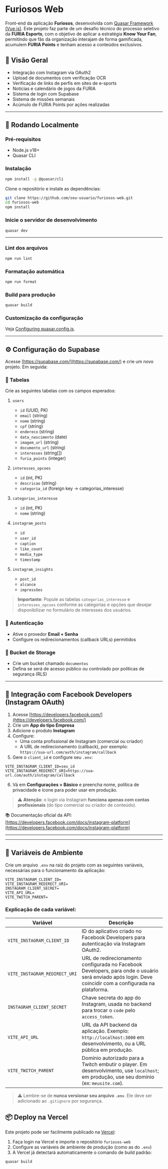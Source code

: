 # Furiosos Web

Front-end da aplicação **Furiosos**, desenvolvida com [Quasar Framework (Vue.js)](https://quasar.dev/). Este projeto faz parte de um desafio técnico do processo seletivo da **FURIA Esports**, com o objetivo de aplicar a estratégia **Know Your Fan**, permitindo que fãs da organização interajam de forma gamificada, acumulem **FURIA Points** e tenham acesso a conteúdos exclusivos.

## 📸 Visão Geral

- Integração com Instagram via OAuth2
- Upload de documentos com verificação OCR
- Verificação de links de perfis em sites de e-sports
- Notícias e calendário de jogos da FURIA
- Sistema de login com Supabase
- Sistema de missões semanais
- Acúmulo de FURIA Points por ações realizadas

---

## 🚀 Rodando Localmente

### Pré-requisitos

- Node.js v18+
- Quasar CLI

### Instalação

```bash
npm install -g @quasar/cli
```

Clone o repositório e instale as dependências:

```bash
git clone https://github.com/seu-usuario/furiosos-web.git
cd furiosos-web
npm install
```

### Inicie o servidor de desenvolvimento

```bash
quasar dev
```

---

### Lint dos arquivos

```bash
npm run lint
```

### Formatação automática

```bash
npm run format
```

### Build para produção

```bash
quasar build
```

### Customização da configuração

Veja [Configuring quasar.config.js](https://v2.quasar.dev/quasar-cli-vite/quasar-config-js).

---

## ⚙️ Configuração do Supabase

Acesse [https://supabase.com/](https://supabase.com/) e crie um novo projeto. Em seguida:

### 🔸 Tabelas

Crie as seguintes tabelas com os campos esperados:

1. `users`
   - `id` (UUID, PK)
   - `email` (string)
   - `nome` (string)
   - `cpf` (string)
   - `endereco` (string)
   - `data_nascimento` (date)
   - `imagem_url` (string)
   - `documento_url` (string)
   - `interesses` (string[])
   - `furia_points` (integer)

2. `interesses_opcoes`
   - `id` (int, PK)
   - `descricao` (string)
   - `categoria_id` (foreign key → categorias_interesse)

3. `categorias_interesse`
   - `id` (int, PK)
   - `nome` (string)

4. `instagram_posts`
   - `id`
   - `user_id`
   - `caption`
   - `like_count`
   - `media_type`
   - `timestamp`

5. `instagram_insights`
   - `post_id`
   - `alcance`
   - `impressões`

> **Importante**: Popule as tabelas `categorias_interesse` e `interesses_opcoes` conforme as categorias e opções que desejar disponibilizar no formulário de interesses dos usuários.

### 🔸 Autenticação

- Ative o provedor **Email + Senha**
- Configure os redirecionamentos (callback URLs) permitidos

### 🔸 Bucket de Storage

- Crie um bucket chamado `documentos`
- Defina se será de acesso público ou controlado por políticas de segurança (RLS)

---

## 📱 Integração com Facebook Developers (Instagram OAuth)

1. Acesse [https://developers.facebook.com/](https://developers.facebook.com/)
2. Crie um **App do tipo Empresa**
3. Adicione o produto **Instagram**
4. Configure:
   - Uma conta profissional de Instagram (comercial ou criador)
   - A URL de redirecionamento (callback), por exemplo:  
     `https://sua-url.com/auth/instagram/callback`
5. Gere o `client_id` e configure seu `.env`:

```env
VITE_INSTAGRAM_CLIENT_ID=seu_id
VITE_INSTAGRAM_REDIRECT_URI=https://sua-url.com/auth/instagram/callback
```

6. Vá em **Configurações > Básico** e preencha nome, política de privacidade e ícone para poder usar em produção.

> ⚠️ **Atenção**: o login via Instagram **funciona apenas com contas profissionais** (do tipo comercial ou criador de conteúdo).

📚 Documentação oficial da API: [https://developers.facebook.com/docs/instagram-platform](https://developers.facebook.com/docs/instagram-platform)

---


---

## 🔐 Variáveis de Ambiente

Crie um arquivo `.env` na raiz do projeto com as seguintes variáveis, necessárias para o funcionamento da aplicação:

```env
VITE_INSTAGRAM_CLIENT_ID=
VITE_INSTAGRAM_REDIRECT_URI=
INSTAGRAM_CLIENT_SECRET=
VITE_API_URL=
VITE_TWITCH_PARENT=
```

### Explicação de cada variável:

| Variável                     | Descrição |
|-----------------------------|-----------|
| `VITE_INSTAGRAM_CLIENT_ID`  | ID do aplicativo criado no Facebook Developers para autenticação via Instagram OAuth2. |
| `VITE_INSTAGRAM_REDIRECT_URI` | URL de redirecionamento configurada no Facebook Developers, para onde o usuário será enviado após login. Deve coincidir com a configurada na plataforma. |
| `INSTAGRAM_CLIENT_SECRET`   | Chave secreta do app do Instagram, usada no backend para trocar o `code` pelo `access_token`. |
| `VITE_API_URL`              | URL da API backend da aplicação. Exemplo: `http://localhost:3000` em desenvolvimento, ou a URL pública em produção. |
| `VITE_TWITCH_PARENT`        | Domínio autorizado para a Twitch embutir o player. Em desenvolvimento, use `localhost`; em produção, use seu domínio (ex: `meusite.com`). |

> ⚠️ Lembre-se de **nunca versionar seu arquivo `.env`**. Ele deve ser adicionado ao `.gitignore` por segurança.


## 📦 Deploy na Vercel

Este projeto pode ser facilmente publicado na [Vercel](https://vercel.com/):

1. Faça login na Vercel e importe o repositório `furiosos-web`
2. Configure as variáveis de ambiente de produção (como as do `.env`)
3. A Vercel já detectará automaticamente o comando de build padrão:

```bash
quasar build
```